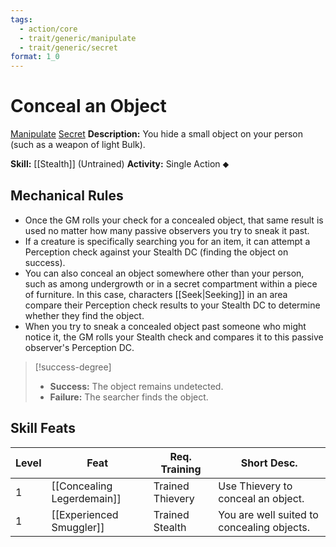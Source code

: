```yaml
---
tags:
  - action/core
  - trait/generic/manipulate
  - trait/generic/secret
format: 1_0
---
```

# Conceal an Object[](#Actions "Single Action")

[Manipulate](Manipulate.md "General Trait") [Secret](Secret.md "General Trait")
**Description:** You hide a small object on your person (such as a weapon of light Bulk).

**Skill:** [[Stealth]] (Untrained)
**Activity:** Single Action ⬥

## Mechanical Rules

- Once the GM rolls your check for a concealed object, that same result is used no matter how many passive observers you try to sneak it past.
- If a creature is specifically searching you for an item, it can attempt a Perception check against your Stealth DC (finding the object on success).  
- You can also conceal an object somewhere other than your person, such as among undergrowth or in a secret compartment within a piece of furniture. In this case, characters [[Seek|Seeking]] in an area compare their Perception check results to your Stealth DC to determine whether they find the object.  
- When you try to sneak a concealed object past someone who might notice it, the GM rolls your Stealth check and compares it to this passive observer's Perception DC.

> [!success-degree]
>- **Success:** The object remains undetected.  
>- **Failure:** The searcher finds the object.

## Skill Feats

| Level | Feat                       | Req. Training    | Short Desc.                                |
| ----- | -------------------------- | ---------------- | ------------------------------------------ |
| 1     | [[Concealing Legerdemain]] | Trained Thievery | Use Thievery to conceal an object.         |
| 1     | [[Experienced Smuggler]]   | Trained Stealth  | You are well suited to concealing objects. |
